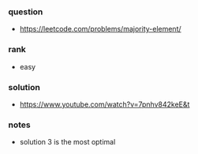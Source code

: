 ### question
- https://leetcode.com/problems/majority-element/

### rank
- easy

### solution
- https://www.youtube.com/watch?v=7pnhv842keE&t

### notes
- solution 3 is the most optimal